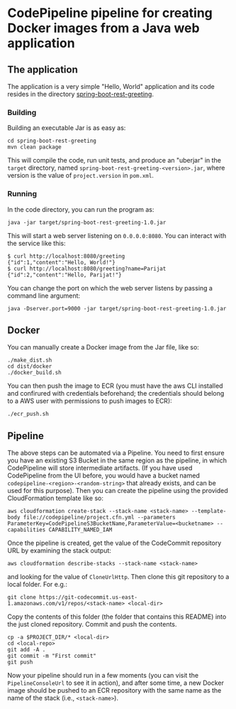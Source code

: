 # CodePipeline pipeline for creating Docker images from a Java web application

## The application

The application is a very simple "Hello, World" application and its code
resides in the directory
[spring-boot-rest-greeting](spring-boot-rest-greeting).

### Building

Building an executable Jar is as easy as:

```
cd spring-boot-rest-greeting
mvn clean package
```

This will compile the code, run unit tests, and produce an "uberjar" in the
`target` directory, named `spring-boot-rest-greeting-<version>.jar`, where
version is the value of `project.version` in `pom.xml`.

### Running

In the code directory, you can run the program as:

```
java -jar target/spring-boot-rest-greeting-1.0.jar
```

This will start a web server listening on `0.0.0.0:8080`.  You can interact with the service like this:

```
$ curl http://localhost:8080/greeting
{"id":1,"content":"Hello, World!"} 
$ curl http://localhost:8080/greeting?name=Parijat
{"id":2,"content":"Hello, Parijat!"}
```

You can change the port on which the web server listens by passing a command line argument:

```
java -Dserver.port=9000 -jar target/spring-boot-rest-greeting-1.0.jar
```

## Docker

You can manually create a Docker image from the Jar file, like so:

```
./make_dist.sh
cd dist/docker
./docker_build.sh
```

You can then push the image to ECR (you must have the aws CLI installed and
confirured with credentials beforehand; the credentials should belong to a AWS
user with permissions to push images to ECR):

```
./ecr_push.sh
```

## Pipeline

The above steps can be automated via a Pipeline.  You need to first ensure you
have an existing S3 Bucket in the same region as the pipeline, in which
CodePipeline will store intermediate artifacts.   (If you have used
CodePipeline from the UI before, you would have a bucket named
`codepipeline-<region>-<random-string>` that already exists, and can be used
for this purpose).  Then you can create the pipeline using the provided
CloudFormation template like so:

```
aws cloudformation create-stack --stack-name <stack-name> --template-body file://codepipeline/project.cfn.yml --parameters ParameterKey=CodePipelineS3BucketName,ParameterValue=<bucketname> --capabilities CAPABILITY_NAMED_IAM
```

Once the pipeline is created, get the value of the CodeCommit repository URL by examining the stack output:

```
aws cloudformation describe-stacks --stack-name <stack-name>
```

and looking for the value of `CloneUrlHttp`.  Then clone this git repository to a local folder.  For e.g.:

```
git clone https://git-codecommit.us-east-1.amazonaws.com/v1/repos/<stack-name> <local-dir>
```

Copy the contents of this folder (the folder that contains this README) into the just cloned repository.  Commit and push the contents.

```
cp -a $PROJECT_DIR/* <local-dir>
cd <local-repo>
git add -A .
git commit -m "First commit"
git push
```

Now your pipeline should run in a few moments (you can visit the
`PipelineConsoleUrl` to see it in action), and after some time, a new Docker
image should be pushed to an ECR repository with the same name as the name of
the stack (i.e., `<stack-name>`).
